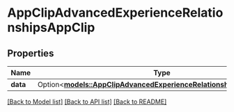 # AppClipAdvancedExperienceRelationshipsAppClip

## Properties

Name | Type | Description | Notes
------------ | ------------- | ------------- | -------------
**data** | Option<[**models::AppClipAdvancedExperienceRelationshipsAppClipData**](AppClipAdvancedExperience_relationships_appClip_data.md)> |  | [optional]

[[Back to Model list]](../README.md#documentation-for-models) [[Back to API list]](../README.md#documentation-for-api-endpoints) [[Back to README]](../README.md)


